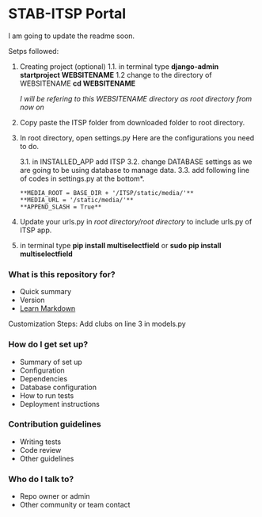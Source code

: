 # STAB-ITSP Portal #

I am going to update the readme soon.


Setps followed:

1. 	Creating project (optional)
	  1.1.	in terminal type **django-admin startproject WEBSITENAME**
	  1.2	change to the directory of WEBSITENAME **cd WEBSITENAME**
		
	*I will be refering to this WEBSITENAME directory as root directory from now on*

2. 	Copy paste the ITSP folder from downloaded folder to root directory.

3.	In root directory, open settings.py
	Here are the configurations you need to do.

	  3.1.	in INSTALLED_APP add ITSP
	  3.2.	change DATABASE settings as we are going to be using database to manage data.
	  3.3.	add following line of codes in settings.py at the bottom*.
		
		**MEDIA_ROOT = BASE_DIR + '/ITSP/static/media/'**
		**MEDIA_URL = '/static/media/'**
		**APPEND_SLASH = True**

4.	Update your urls.py in *root directory/root directory* to include urls.py of ITSP app.

5.	in terminal type
		**pip install multiselectfield**
		or
		**sudo pip install multiselectfield**



### What is this repository for? ###

* Quick summary
* Version
* [Learn Markdown](https://bitbucket.org/tutorials/markdowndemo)


Customization Steps:
Add clubs on line 3 in models.py

### How do I get set up? ###

* Summary of set up
* Configuration
* Dependencies
* Database configuration
* How to run tests
* Deployment instructions

### Contribution guidelines ###

* Writing tests
* Code review
* Other guidelines

### Who do I talk to? ###

* Repo owner or admin
* Other community or team contact
